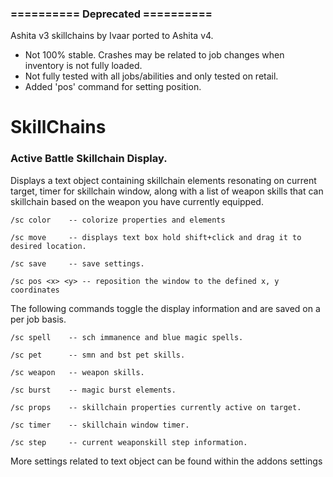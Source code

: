 ### ========== Deprecated ==========

Ashita v3 skillchains by Ivaar ported to Ashita v4. 
- Not 100% stable. Crashes may be related to job changes when inventory is not fully loaded.
- Not fully tested with all jobs/abilities and only tested on retail.
- Added 'pos' command for setting position.

# SkillChains

### Active Battle Skillchain Display.

Displays a text object containing skillchain elements resonating on current target, timer for skillchain window,
along with a list of weapon skills that can skillchain based on the weapon you have currently equipped. 

    /sc color    -- colorize properties and elements
    
    /sc move     -- displays text box hold shift+click and drag it to desired location.
    
    /sc save     -- save settings.

    /sc pos <x> <y> -- reposition the window to the defined x, y coordinates

The following commands toggle the display information and are saved on a per job basis.

    /sc spell    -- sch immanence and blue magic spells.

    /sc pet      -- smn and bst pet skills.

    /sc weapon   -- weapon skills.

    /sc burst    -- magic burst elements.

    /sc props    -- skillchain properties currently active on target.

    /sc timer    -- skillchain window timer.

    /sc step     -- current weaponskill step information.

More settings related to text object can be found within the addons settings
